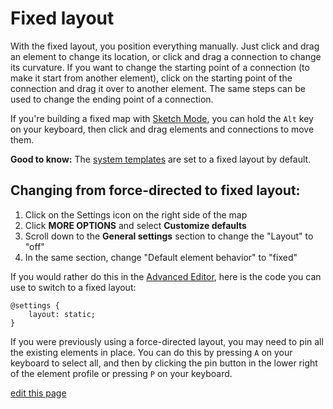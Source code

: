 # Fixed layout

With the fixed layout, you position everything manually. Just click and drag an element to change its location, or click and drag a connection to change its curvature. If you want to change the starting point of a connection (to make it start from another element), click on the starting point of the connection and drag it over to another element. The same steps can be used to change the ending point of a connection.

If you're building a fixed map with [Sketch Mode](/getting-started/overview.md#sketch-mode), you can hold the `Alt` key on your keyboard, then click and drag elements and connections to move them.

**Good to know:** The [system templates](https://docs.kumu.io/guides/templates.html#system-template) are set to a fixed layout by default.

## Changing from force-directed to fixed layout:

1. Click on the Settings icon <i class="fa fa-sliders"></i> on the right side of the map
1. Click **MORE OPTIONS** and select **Customize defaults**
1. Scroll down to the **General settings** section to change the "Layout" to "off"
1. In the same section, change "Default element behavior" to "fixed"

If you would rather do this in the [Advanced Editor](/overview/view-editors.md#advanced-editor), here is the code you can use to switch to a fixed layout:

```
@settings {
    layout: static;
}
```

If you were previously using a force-directed layout, you may need to pin all the existing elements in place. You can do this by pressing `A` on your keyboard to select all, and then by clicking the pin button in the lower right of the element profile or pressing `P` on your keyboard.


<span class="edit-link"><a href="https://github.com/kumu/docs/blob/master/guides/layouts/fixed.md" target="_blank"><i class="fa fa-github"></i> edit this page</a></span>
